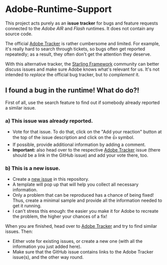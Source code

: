 # Adobe-Runtime-Support

This project acts purely as an **issue tracker** for bugs and feature requests connected to the *Adobe AIR* and *Flash* runtimes.
It does not contain any source code.

The official [Adobe Tracker](https://tracker.adobe.com) is rather cumbersome and limited.
For example, it's really hard to search through tickets, so bugs often get reported repeatedly; as a result, they often don't get the attention they deserve.

With this alternative tracker, the [Starling Framework](https://gamua.com/starling) community can better discuss issues and make sure Adobe knows what's relevant for us.
It's not intended to _replace_ the official bug tracker, but to _complement_ it.

## I found a bug in the runtime! What do do?!

First of all, use the search feature to find out if somebody already reported a similar issue.

### a) This issue was already reported.

* Vote for that issue. To do that, click on the "Add your reaction" button at the top of the issue description and click on the :+1: symbol.
* If possible, provide additional information by adding a comment.
* **Important:** also head over to the respective [Adobe Tracker](https://tracker.adobe.com) issue (there should be a link in the GitHub issue) and add your vote there, too.

### b) This is a new issue.

* Create a [new issue](https://github.com/Gamua/Adobe-Runtime-Support/issues/new) in this repository.
* A template will pop up that will help you collect all necessary information.
* Only a problem that can be reproduced has a chance of being fixed! Thus, create a minimal sample and provide all the information needed to get it running.
* I can't stress this enough: the easier you make it for Adobe to recreate the problem, the higher your chances of a fix!

When you are finished, head over to [Adobe Tracker](https://tracker.adobe.com) and try to find similar issues. Then:

* Either vote for existing issues, or create a new one (with all the information you just added here).
* Make sure that the GitHub issue contains links to the Adobe Tracker issue(s), and the other way round.
